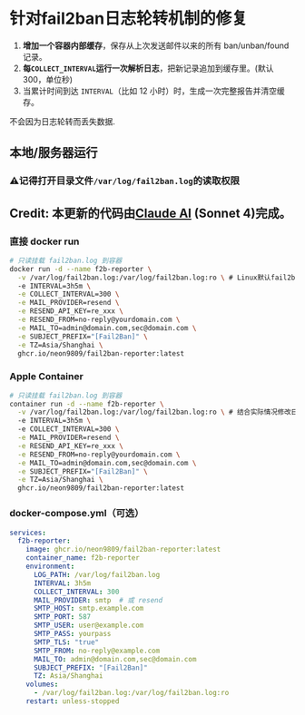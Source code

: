 # 针对fail2ban日志轮转机制的修复

1. **增加一个容器内部缓存**，保存从上次发送邮件以来的所有 ban/unban/found 记录。
2. **每`COLLECT_INTERVAL`运行一次解析日志**，把新记录追加到缓存里。(默认300，单位秒)
3. 当累计时间到达 `INTERVAL`（比如 12 小时）时，生成一次完整报告并清空缓存。

不会因为日志轮转而丢失数据.

## 本地/服务器运行
### ⚠️记得打开目录文件`/var/log/fail2ban.log`的读取权限

## Credit: 本更新的代码由[Claude AI](https://claude.ai) (Sonnet 4)完成。

### 直接 docker run
```bash
# 只读挂载 fail2ban.log 到容器
docker run -d --name f2b-reporter \
  -v /var/log/fail2ban.log:/var/log/fail2ban.log:ro \ # Linux默认fail2ban日志位置
  -e INTERVAL=3h5m \
  -e COLLECT_INTERVAL=300 \
  -e MAIL_PROVIDER=resend \
  -e RESEND_API_KEY=re_xxx \
  -e RESEND_FROM=no-reply@yourdomain.com \
  -e MAIL_TO=admin@domain.com,sec@domain.com \
  -e SUBJECT_PREFIX="[Fail2Ban]" \
  -e TZ=Asia/Shanghai \
  ghcr.io/neon9809/fail2ban-reporter:latest
```

### Apple Container
```bash
# 只读挂载 fail2ban.log 到容器
container run -d --name f2b-reporter \
  -v /var/log/fail2ban.log:/var/log/fail2ban.log:ro \ # 结合实际情况修改日志位置
  -e INTERVAL=3h5m \ 
  -e COLLECT_INTERVAL=300 \
  -e MAIL_PROVIDER=resend \
  -e RESEND_API_KEY=re_xxx \
  -e RESEND_FROM=no-reply@yourdomain.com \
  -e MAIL_TO=admin@domain.com,sec@domain.com \
  -e SUBJECT_PREFIX="[Fail2Ban]" \
  -e TZ=Asia/Shanghai \
  ghcr.io/neon9809/fail2ban-reporter:latest
```

### docker-compose.yml（可选）
```yaml
services:
  f2b-reporter:
    image: ghcr.io/neon9809/fail2ban-reporter:latest
    container_name: f2b-reporter
    environment:
      LOG_PATH: /var/log/fail2ban.log
      INTERVAL: 3h5m
      COLLECT_INTERVAL: 300
      MAIL_PROVIDER: smtp  # 或 resend
      SMTP_HOST: smtp.example.com
      SMTP_PORT: 587
      SMTP_USER: user@example.com
      SMTP_PASS: yourpass
      SMTP_TLS: "true"
      SMTP_FROM: no-reply@example.com
      MAIL_TO: admin@domain.com,sec@domain.com
      SUBJECT_PREFIX: "[Fail2Ban]"
      TZ: Asia/Shanghai
    volumes:
      - /var/log/fail2ban.log:/var/log/fail2ban.log:ro
    restart: unless-stopped
```
